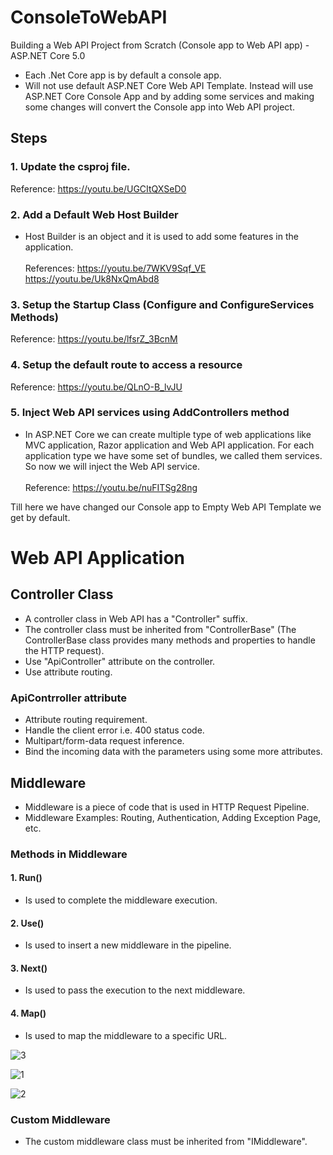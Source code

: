 # ConsoleToWebAPI
Building a Web API Project from Scratch (Console app to Web API app) - ASP.NET Core 5.0

- Each .Net Core app is by default a console app.
- Will not use default ASP.NET Core Web API Template. Instead will use ASP.NET Core Console App and by adding some services and making some changes will convert the Console app into Web API project.

## Steps
### 1. Update the csproj file.
Reference: https://youtu.be/UGCItQXSeD0

### 2. Add a Default Web Host Builder
- Host Builder is an object and it is used to add some features in the application. <br/><br/>
References: 
  https://youtu.be/7WKV9Sqf_VE
  https://youtu.be/Uk8NxQmAbd8
  
### 3. Setup the Startup Class (Configure and ConfigureServices Methods)
Reference: https://youtu.be/lfsrZ_3BcnM

### 4. Setup the default route to access a resource
Reference: https://youtu.be/QLnO-B_lvJU

### 5. Inject Web API services using AddControllers method
- In ASP.NET Core we can create multiple type of web applications like MVC application, Razor application and Web API application. For each application type we have some set of bundles, we called them services. So now we will inject the Web API service. <br/><br/>
Reference: https://youtu.be/nuFITSg28ng

Till here we have changed our Console app to Empty Web API Template we get by default.


# Web API Application

## Controller Class
- A controller class in Web API has a "Controller" suffix.
- The controller class must be inherited from "ControllerBase" (The ControllerBase class provides many methods and properties to handle the HTTP request).
- Use "ApiController" attribute on the controller.
- Use attribute routing.

### ApiContrroller attribute
- Attribute routing requirement.
- Handle the client error i.e. 400 status code.
- Multipart/form-data request inference.
- Bind the incoming data with the parameters using some more attributes.

## Middleware
- Middleware is a piece of code that is used in HTTP Request Pipeline.
- Middleware Examples: Routing, Authentication, Adding Exception Page, etc.

### Methods in Middleware
#### 1. Run()  
- Is used to complete the middleware execution.
#### 2. Use() 
- Is used to insert a new middleware in the pipeline.
#### 3. Next()
- Is used to pass the execution to the next middleware.
#### 4. Map()
- Is used to map the middleware to a specific URL.

![3](https://user-images.githubusercontent.com/76180043/176383323-73f86f3c-fae3-4221-93d8-a90c1ca31a21.PNG)

![1](https://user-images.githubusercontent.com/76180043/176383547-cec2aae5-29d5-4d7c-84f1-84d0c91de58b.PNG) 

![2](https://user-images.githubusercontent.com/76180043/176383579-035a513e-2821-4b25-8926-d97f1b3577c5.PNG)

### Custom Middleware
- The custom middleware class must be inherited from "IMiddleware".
